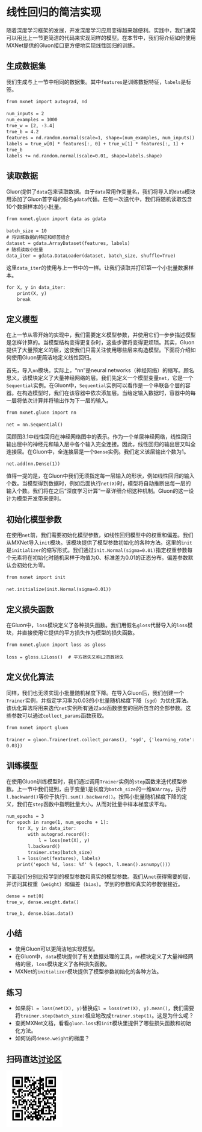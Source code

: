 # 线性回归的简洁实现

随着深度学习框架的发展，开发深度学习应用变得越来越便利。实践中，我们通常可以用比上一节更简洁的代码来实现同样的模型。在本节中，我们将介绍如何使用MXNet提供的Gluon接口更方便地实现线性回归的训练。

## 生成数据集

我们生成与上一节中相同的数据集。其中`features`是训练数据特征，`labels`是标签。

```{.python .input  n=2}
from mxnet import autograd, nd

num_inputs = 2
num_examples = 1000
true_w = [2, -3.4]
true_b = 4.2
features = nd.random.normal(scale=1, shape=(num_examples, num_inputs))
labels = true_w[0] * features[:, 0] + true_w[1] * features[:, 1] + true_b
labels += nd.random.normal(scale=0.01, shape=labels.shape)
```

## 读取数据

Gluon提供了`data`包来读取数据。由于`data`常用作变量名，我们将导入的`data`模块用添加了Gluon首字母的假名`gdata`代替。在每一次迭代中，我们将随机读取包含10个数据样本的小批量。

```{.python .input  n=3}
from mxnet.gluon import data as gdata

batch_size = 10
# 将训练数据的特征和标签组合
dataset = gdata.ArrayDataset(features, labels)
# 随机读取小批量
data_iter = gdata.DataLoader(dataset, batch_size, shuffle=True)
```

这里`data_iter`的使用与上一节中的一样。让我们读取并打印第一个小批量数据样本。

```{.python .input  n=5}
for X, y in data_iter:
    print(X, y)
    break
```

## 定义模型

在上一节从零开始的实现中，我们需要定义模型参数，并使用它们一步步描述模型是怎样计算的。当模型结构变得更复杂时，这些步骤将变得更烦琐。其实，Gluon提供了大量预定义的层，这使我们只需关注使用哪些层来构造模型。下面将介绍如何使用Gluon更简洁地定义线性回归。

首先，导入`nn`模块。实际上，“nn”是neural networks（神经网络）的缩写。顾名思义，该模块定义了大量神经网络的层。我们先定义一个模型变量`net`，它是一个`Sequential`实例。在Gluon中，`Sequential`实例可以看作是一个串联各个层的容器。在构造模型时，我们在该容器中依次添加层。当给定输入数据时，容器中的每一层将依次计算并将输出作为下一层的输入。

```{.python .input  n=5}
from mxnet.gluon import nn

net = nn.Sequential()
```

回顾图3.1中线性回归在神经网络图中的表示。作为一个单层神经网络，线性回归输出层中的神经元和输入层中各个输入完全连接。因此，线性回归的输出层又叫全连接层。在Gluon中，全连接层是一个`Dense`实例。我们定义该层输出个数为1。

```{.python .input  n=6}
net.add(nn.Dense(1))
```

值得一提的是，在Gluon中我们无须指定每一层输入的形状，例如线性回归的输入个数。当模型得到数据时，例如后面执行`net(X)`时，模型将自动推断出每一层的输入个数。我们将在之后“深度学习计算”一章详细介绍这种机制。Gluon的这一设计为模型开发带来便利。


## 初始化模型参数

在使用`net`前，我们需要初始化模型参数，如线性回归模型中的权重和偏差。我们从MXNet导入`init`模块。该模块提供了模型参数初始化的各种方法。这里的`init`是`initializer`的缩写形式。我们通过`init.Normal(sigma=0.01)`指定权重参数每个元素将在初始化时随机采样于均值为0、标准差为0.01的正态分布。偏差参数默认会初始化为零。

```{.python .input  n=7}
from mxnet import init

net.initialize(init.Normal(sigma=0.01))
```

## 定义损失函数

在Gluon中，`loss`模块定义了各种损失函数。我们用假名`gloss`代替导入的`loss`模块，并直接使用它提供的平方损失作为模型的损失函数。

```{.python .input  n=8}
from mxnet.gluon import loss as gloss

loss = gloss.L2Loss()  # 平方损失又称L2范数损失
```

## 定义优化算法

同样，我们也无须实现小批量随机梯度下降。在导入Gluon后，我们创建一个`Trainer`实例，并指定学习率为0.03的小批量随机梯度下降（`sgd`）为优化算法。该优化算法将用来迭代`net`实例所有通过`add`函数嵌套的层所包含的全部参数。这些参数可以通过`collect_params`函数获取。

```{.python .input  n=9}
from mxnet import gluon

trainer = gluon.Trainer(net.collect_params(), 'sgd', {'learning_rate': 0.03})
```

## 训练模型

在使用Gluon训练模型时，我们通过调用`Trainer`实例的`step`函数来迭代模型参数。上一节中我们提到，由于变量`l`是长度为`batch_size`的一维`NDArray`，执行`l.backward()`等价于执行`l.sum().backward()`。按照小批量随机梯度下降的定义，我们在`step`函数中指明批量大小，从而对批量中样本梯度求平均。

```{.python .input  n=10}
num_epochs = 3
for epoch in range(1, num_epochs + 1):
    for X, y in data_iter:
        with autograd.record():
            l = loss(net(X), y)
        l.backward()
        trainer.step(batch_size)
    l = loss(net(features), labels)
    print('epoch %d, loss: %f' % (epoch, l.mean().asnumpy()))
```

下面我们分别比较学到的模型参数和真实的模型参数。我们从`net`获得需要的层，并访问其权重（`weight`）和偏差（`bias`）。学到的参数和真实的参数很接近。

```{.python .input  n=12}
dense = net[0]
true_w, dense.weight.data()
```

```{.python .input  n=13}
true_b, dense.bias.data()
```

## 小结

* 使用Gluon可以更简洁地实现模型。
* 在Gluon中，`data`模块提供了有关数据处理的工具，`nn`模块定义了大量神经网络的层，`loss`模块定义了各种损失函数。
* MXNet的`initializer`模块提供了模型参数初始化的各种方法。


## 练习

* 如果将`l = loss(net(X), y)`替换成`l = loss(net(X), y).mean()`，我们需要将`trainer.step(batch_size)`相应地改成`trainer.step(1)`。这是为什么呢？
* 查阅MXNet文档，看看`gluon.loss`和`init`模块里提供了哪些损失函数和初始化方法。
* 如何访问`dense.weight`的梯度？




## 扫码直达[讨论区](https://discuss.gluon.ai/t/topic/742)

![](../img/qr_linear-regression-gluon.svg)
